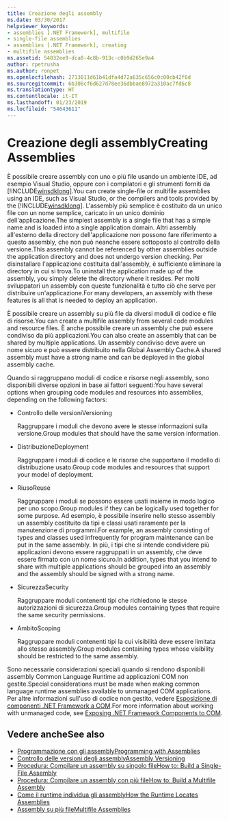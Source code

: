 ```yaml
---
title: Creazione degli assembly
ms.date: 03/30/2017
helpviewer_keywords:
- assemblies [.NET Framework], multifile
- single-file assemblies
- assemblies [.NET Framework], creating
- multifile assemblies
ms.assetid: 54832ee9-dca8-4c8b-913c-c0b9d265e9a4
author: rpetrusha
ms.author: ronpet
ms.openlocfilehash: 2713011d61b41dfa4d72a635c656c0c00cb42f8d
ms.sourcegitcommit: 6b308cf6d627d78ee36dbbae8972a310ac7fd6c8
ms.translationtype: HT
ms.contentlocale: it-IT
ms.lasthandoff: 01/23/2019
ms.locfileid: "54643611"
---
```

# <a name="creating-assemblies"></a><span data-ttu-id="2c1bf-102">Creazione degli assembly</span><span class="sxs-lookup"><span data-stu-id="2c1bf-102">Creating Assemblies</span></span>

<span data-ttu-id="2c1bf-103">È possibile creare assembly con uno o più file usando un ambiente IDE, ad esempio Visual Studio, oppure con i compilatori e gli strumenti forniti da [!INCLUDE[winsdklong](../../../includes/winsdklong-md.md)].</span><span class="sxs-lookup"><span data-stu-id="2c1bf-103">You can create single-file or multifile assemblies using an IDE, such as Visual Studio, or the compilers and tools provided by the [!INCLUDE[winsdklong](../../../includes/winsdklong-md.md)].</span></span> <span data-ttu-id="2c1bf-104">L'assembly più semplice è costituito da un unico file con un nome semplice, caricato in un unico dominio dell'applicazione.</span><span class="sxs-lookup"><span data-stu-id="2c1bf-104">The simplest assembly is a single file that has a simple name and is loaded into a single application domain.</span></span> <span data-ttu-id="2c1bf-105">Altri assembly all'esterno della directory dell'applicazione non possono fare riferimento a questo assembly, che non può neanche essere sottoposto al controllo della versione.</span><span class="sxs-lookup"><span data-stu-id="2c1bf-105">This assembly cannot be referenced by other assemblies outside the application directory and does not undergo version checking.</span></span> <span data-ttu-id="2c1bf-106">Per disinstallare l'applicazione costituita dall'assembly, è sufficiente eliminare la directory in cui si trova.</span><span class="sxs-lookup"><span data-stu-id="2c1bf-106">To uninstall the application made up of the assembly, you simply delete the directory where it resides.</span></span> <span data-ttu-id="2c1bf-107">Per molti sviluppatori un assembly con queste funzionalità è tutto ciò che serve per distribuire un'applicazione.</span><span class="sxs-lookup"><span data-stu-id="2c1bf-107">For many developers, an assembly with these features is all that is needed to deploy an application.</span></span>

<span data-ttu-id="2c1bf-108">È possibile creare un assembly su più file da diversi moduli di codice e file di risorse.</span><span class="sxs-lookup"><span data-stu-id="2c1bf-108">You can create a multifile assembly from several code modules and resource files.</span></span> <span data-ttu-id="2c1bf-109">È anche possibile creare un assembly che può essere condiviso da più applicazioni.</span><span class="sxs-lookup"><span data-stu-id="2c1bf-109">You can also create an assembly that can be shared by multiple applications.</span></span> <span data-ttu-id="2c1bf-110">Un assembly condiviso deve avere un nome sicuro e può essere distribuito nella Global Assembly Cache.</span><span class="sxs-lookup"><span data-stu-id="2c1bf-110">A shared assembly must have a strong name and can be deployed in the global assembly cache.</span></span>

<span data-ttu-id="2c1bf-111">Quando si raggruppano moduli di codice e risorse negli assembly, sono disponibili diverse opzioni in base ai fattori seguenti:</span><span class="sxs-lookup"><span data-stu-id="2c1bf-111">You have several options when grouping code modules and resources into assemblies, depending on the following factors:</span></span>

-   <span data-ttu-id="2c1bf-112">Controllo delle versioni</span><span class="sxs-lookup"><span data-stu-id="2c1bf-112">Versioning</span></span>

     <span data-ttu-id="2c1bf-113">Raggruppare i moduli che devono avere le stesse informazioni sulla versione.</span><span class="sxs-lookup"><span data-stu-id="2c1bf-113">Group modules that should have the same version information.</span></span>

-   <span data-ttu-id="2c1bf-114">Distribuzione</span><span class="sxs-lookup"><span data-stu-id="2c1bf-114">Deployment</span></span>

     <span data-ttu-id="2c1bf-115">Raggruppare i moduli di codice e le risorse che supportano il modello di distribuzione usato.</span><span class="sxs-lookup"><span data-stu-id="2c1bf-115">Group code modules and resources that support your model of deployment.</span></span>

-   <span data-ttu-id="2c1bf-116">Riuso</span><span class="sxs-lookup"><span data-stu-id="2c1bf-116">Reuse</span></span>

     <span data-ttu-id="2c1bf-117">Raggruppare i moduli se possono essere usati insieme in modo logico per uno scopo.</span><span class="sxs-lookup"><span data-stu-id="2c1bf-117">Group modules if they can be logically used together for some purpose.</span></span> <span data-ttu-id="2c1bf-118">Ad esempio, è possibile inserire nello stesso assembly un assembly costituito da tipi e classi usati raramente per la manutenzione di programmi.</span><span class="sxs-lookup"><span data-stu-id="2c1bf-118">For example, an assembly consisting of types and classes used infrequently for program maintenance can be put in the same assembly.</span></span> <span data-ttu-id="2c1bf-119">In più, i tipi che si intende condividere più applicazioni devono essere raggruppati in un assembly, che deve essere firmato con un nome sicuro.</span><span class="sxs-lookup"><span data-stu-id="2c1bf-119">In addition, types that you intend to share with multiple applications should be grouped into an assembly and the assembly should be signed with a strong name.</span></span>

-   <span data-ttu-id="2c1bf-120">Sicurezza</span><span class="sxs-lookup"><span data-stu-id="2c1bf-120">Security</span></span>

     <span data-ttu-id="2c1bf-121">Raggruppare moduli contenenti tipi che richiedono le stesse autorizzazioni di sicurezza.</span><span class="sxs-lookup"><span data-stu-id="2c1bf-121">Group modules containing types that require the same security permissions.</span></span>

-   <span data-ttu-id="2c1bf-122">Ambito</span><span class="sxs-lookup"><span data-stu-id="2c1bf-122">Scoping</span></span>

     <span data-ttu-id="2c1bf-123">Raggruppare moduli contenenti tipi la cui visibilità deve essere limitata allo stesso assembly.</span><span class="sxs-lookup"><span data-stu-id="2c1bf-123">Group modules containing types whose visibility should be restricted to the same assembly.</span></span>

<span data-ttu-id="2c1bf-124">Sono necessarie considerazioni speciali quando si rendono disponibili assembly Common Language Runtime ad applicazioni COM non gestite.</span><span class="sxs-lookup"><span data-stu-id="2c1bf-124">Special considerations must be made when making common language runtime assemblies available to unmanaged COM applications.</span></span> <span data-ttu-id="2c1bf-125">Per altre informazioni sull'uso di codice non gestito, vedere [Esposizione di componenti .NET Framework a COM](../../../docs/framework/interop/exposing-dotnet-components-to-com.md).</span><span class="sxs-lookup"><span data-stu-id="2c1bf-125">For more information about working with unmanaged code, see [Exposing .NET Framework Components to COM](../../../docs/framework/interop/exposing-dotnet-components-to-com.md).</span></span>

## <a name="see-also"></a><span data-ttu-id="2c1bf-126">Vedere anche</span><span class="sxs-lookup"><span data-stu-id="2c1bf-126">See also</span></span>

- [<span data-ttu-id="2c1bf-127">Programmazione con gli assembly</span><span class="sxs-lookup"><span data-stu-id="2c1bf-127">Programming with Assemblies</span></span>](../../../docs/framework/app-domains/programming-with-assemblies.md)
- [<span data-ttu-id="2c1bf-128">Controllo delle versioni degli assembly</span><span class="sxs-lookup"><span data-stu-id="2c1bf-128">Assembly Versioning</span></span>](../../../docs/framework/app-domains/assembly-versioning.md)
- [<span data-ttu-id="2c1bf-129">Procedura: Compilare un assembly su singolo file</span><span class="sxs-lookup"><span data-stu-id="2c1bf-129">How to: Build a Single-File Assembly</span></span>](../../../docs/framework/app-domains/how-to-build-a-single-file-assembly.md)
- [<span data-ttu-id="2c1bf-130">Procedura: Compilare un assembly con più file</span><span class="sxs-lookup"><span data-stu-id="2c1bf-130">How to: Build a Multifile Assembly</span></span>](../../../docs/framework/app-domains/how-to-build-a-multifile-assembly.md)
- [<span data-ttu-id="2c1bf-131">Come il runtime individua gli assembly</span><span class="sxs-lookup"><span data-stu-id="2c1bf-131">How the Runtime Locates Assemblies</span></span>](../../../docs/framework/deployment/how-the-runtime-locates-assemblies.md)
- [<span data-ttu-id="2c1bf-132">Assembly su più file</span><span class="sxs-lookup"><span data-stu-id="2c1bf-132">Multifile Assemblies</span></span>](../../../docs/framework/app-domains/multifile-assemblies.md)